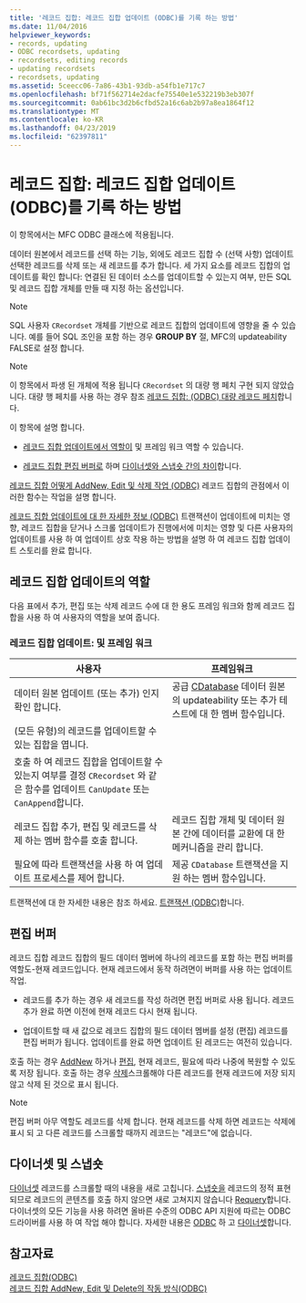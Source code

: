 ```yaml
---
title: '레코드 집합: 레코드 집합 업데이트 (ODBC)를 기록 하는 방법'
ms.date: 11/04/2016
helpviewer_keywords:
- records, updating
- ODBC recordsets, updating
- recordsets, editing records
- updating recordsets
- recordsets, updating
ms.assetid: 5ceecc06-7a86-43b1-93db-a54fb1e717c7
ms.openlocfilehash: bf71f562714e2dacfe75540e1e532219b3eb307f
ms.sourcegitcommit: 0ab61bc3d2b6cfbd52a16c6ab2b97a8ea1864f12
ms.translationtype: MT
ms.contentlocale: ko-KR
ms.lasthandoff: 04/23/2019
ms.locfileid: "62397811"
---
```

# <a name="recordset-how-recordsets-update-records-odbc"></a>레코드 집합: 레코드 집합 업데이트 (ODBC)를 기록 하는 방법

이 항목에서는 MFC ODBC 클래스에 적용됩니다.

데이터 원본에서 레코드를 선택 하는 기능, 외에도 레코드 집합 수 (선택 사항) 업데이트 선택한 레코드를 삭제 또는 새 레코드를 추가 합니다. 세 가지 요소를 레코드 집합의 업데이트를 확인 합니다: 연결된 된 데이터 소스를 업데이트할 수 있는지 여부, 만든 SQL 및 레코드 집합 개체를 만들 때 지정 하는 옵션입니다.

> [!NOTE]
>  SQL 사용자 `CRecordset` 개체를 기반으로 레코드 집합의 업데이트에 영향을 줄 수 있습니다. 예를 들어 SQL 조인을 포함 하는 경우 **GROUP BY** 절, MFC의 updateability FALSE로 설정 합니다.

> [!NOTE]
>  이 항목에서 파생 된 개체에 적용 됩니다 `CRecordset` 의 대량 행 페치 구현 되지 않았습니다. 대량 행 페치를 사용 하는 경우 참조 [레코드 집합: (ODBC) 대량 레코드 페치](../../data/odbc/recordset-fetching-records-in-bulk-odbc.md)합니다.

이 항목에 설명 합니다.

- [레코드 집합 업데이트에서 역할이](#_core_your_role_in_recordset_updating) 및 프레임 워크 역할 수 있습니다.

- [레코드 집합 편집 버퍼로](#_core_the_edit_buffer) 하며 [다이너셋와 스냅숏 간의 차이](#_core_dynasets_and_snapshots)합니다.

[레코드 집합 어떻게 AddNew, Edit 및 삭제 작업 (ODBC)](../../data/odbc/recordset-how-addnew-edit-and-delete-work-odbc.md) 레코드 집합의 관점에서 이러한 함수는 작업을 설명 합니다.

[레코드 집합 업데이트에 대 한 자세한 정보 (ODBC)](../../data/odbc/recordset-more-about-updates-odbc.md) 트랜잭션이 업데이트에 미치는 영향, 레코드 집합을 닫거나 스크롤 업데이트가 진행에서에 미치는 영향 및 다른 사용자의 업데이트를 사용 하 여 업데이트 상호 작용 하는 방법을 설명 하 여 레코드 집합 업데이트 스토리를 완료 합니다.

##  <a name="_core_your_role_in_recordset_updating"></a> 레코드 집합 업데이트의 역할

다음 표에서 추가, 편집 또는 삭제 레코드 수에 대 한 용도 프레임 워크와 함께 레코드 집합을 사용 하 여 사용자의 역할을 보여 줍니다.

### <a name="recordset-updating-you-and-the-framework"></a>레코드 집합 업데이트: 및 프레임 워크

|사용자|프레임워크|
|---------|-------------------|
|데이터 원본 업데이트 (또는 추가) 인지 확인 합니다.|공급 [CDatabase](../../mfc/reference/cdatabase-class.md) 데이터 원본의 updateability 또는 추가 테스트에 대 한 멤버 함수입니다.|
|(모든 유형)의 레코드를 업데이트할 수 있는 집합을 엽니다.||
|호출 하 여 레코드 집합을 업데이트할 수 있는지 여부를 결정 `CRecordset` 와 같은 함수를 업데이트 `CanUpdate` 또는 `CanAppend`합니다.||
|레코드 집합 추가, 편집 및 레코드를 삭제 하는 멤버 함수를 호출 합니다.|레코드 집합 개체 및 데이터 원본 간에 데이터를 교환에 대 한 메커니즘을 관리 합니다.|
|필요에 따라 트랜잭션을 사용 하 여 업데이트 프로세스를 제어 합니다.|제공 `CDatabase` 트랜잭션을 지원 하는 멤버 함수입니다.|

트랜잭션에 대 한 자세한 내용은 참조 하세요. [트랜잭션 (ODBC)](../../data/odbc/transaction-odbc.md)합니다.

##  <a name="_core_the_edit_buffer"></a> 편집 버퍼

레코드 집합 레코드 집합의 필드 데이터 멤버에 하나의 레코드를 포함 하는 편집 버퍼를 역할도-현재 레코드입니다. 현재 레코드에서 동작 하려면이 버퍼를 사용 하는 업데이트 작업.

- 레코드를 추가 하는 경우 새 레코드를 작성 하려면 편집 버퍼로 사용 됩니다. 레코드 추가 완료 하면 이전에 현재 레코드 다시 현재 됩니다.

- 업데이트할 때 새 값으로 레코드 집합의 필드 데이터 멤버를 설정 (편집) 레코드를 편집 버퍼가 됩니다. 업데이트를 완료 하면 업데이트 된 레코드는 여전히 있습니다.

호출 하는 경우 [AddNew](../../mfc/reference/crecordset-class.md#addnew) 하거나 [편집](../../mfc/reference/crecordset-class.md#edit), 현재 레코드, 필요에 따라 나중에 복원할 수 있도록 저장 됩니다. 호출 하는 경우 [삭제](../../mfc/reference/crecordset-class.md#delete)스크롤해야 다른 레코드를 현재 레코드에 저장 되지 않고 삭제 된 것으로 표시 됩니다.

> [!NOTE]
>  편집 버퍼 아무 역할도 레코드를 삭제 합니다. 현재 레코드를 삭제 하면 레코드는 삭제에 표시 되 고 다른 레코드를 스크롤할 때까지 레코드는 "레코드"에 없습니다.

##  <a name="_core_dynasets_and_snapshots"></a> 다이너셋 및 스냅숏

[다이너셋](../../data/odbc/dynaset.md) 레코드를 스크롤할 때의 내용을 새로 고칩니다. [스냅숏을](../../data/odbc/snapshot.md) 레코드의 정적 표현 되므로 레코드의 콘텐츠를 호출 하지 않으면 새로 고쳐지지 않습니다 [Requery](../../mfc/reference/crecordset-class.md#requery)합니다. 다이너셋의 모든 기능을 사용 하려면 올바른 수준의 ODBC API 지원에 따르는 ODBC 드라이버를 사용 하 여 작업 해야 합니다. 자세한 내용은 [ODBC](../../data/odbc/odbc-basics.md) 하 고 [다이너셋](../../data/odbc/dynaset.md)합니다.

## <a name="see-also"></a>참고자료

[레코드 집합(ODBC)](../../data/odbc/recordset-odbc.md)<br/>
[레코드 집합 AddNew, Edit 및 Delete의 작동 방식(ODBC)](../../data/odbc/recordset-how-addnew-edit-and-delete-work-odbc.md)